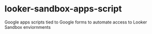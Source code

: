# looker-sandbox-apps-script
Google apps scripts tied to Google forms to automate access to Looker Sandbox enviornments
